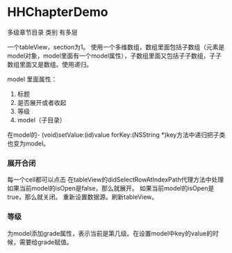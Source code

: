 # HHChapterDemo
多级章节目录 类别
有多层

一个tableView，section为1。
使用一个多维数组，数组里面包括子数组（元素是model对象，model里面有一个model属性），子数组里面又包括子子数组，子子数组里面又是数组。使用递归。


model 里面属性：
1. 标题
2. 是否展开或者收起
3. 等级
4. model（子目录）

在model的- (void)setValue:(id)value forKey:(NSString *)key方法中递归把子类也变为model。

### 展开合闭
每一个cell都可以点击
在tableView的didSelectRowAtIndexPath代理方法中处理
如果当前model的isOpen是false，那么就展开。
如果当前model的isOpen是true，那么就关闭。
重新设置数据源。刷新tableView。

### 等级
为model添加grade属性，表示当前是第几级。在设置model中key的value的时候，需要给grade赋值。

